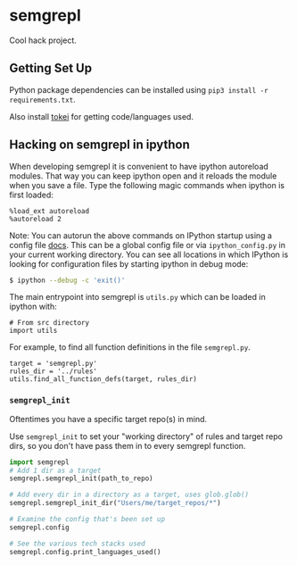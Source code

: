 # semgrepl

Cool hack project.

## Getting Set Up

Python package dependencies can be installed using
`pip3 install -r requirements.txt`.

Also install [tokei](https://github.com/XAMPPRocky/tokei) for getting
code/languages used.

## Hacking on semgrepl in ipython

When developing semgrepl it is convenient to have ipython autoreload modules.
That way you can keep ipython open and it reloads the module when you save a
file. Type the following magic commands when ipython is first loaded:

```
%load_ext autoreload
%autoreload 2
```

Note: You can autorun the above commands on IPython startup using a config file
[docs](https://ipython.readthedocs.io/en/stable/config/intro.html). This can be
a global config file or via `ipython_config.py` in your current working
directory. You can see all locations in which IPython is looking for configuration files by starting ipython in debug mode:

~~~bash
$ ipython --debug -c 'exit()'
~~~

The main entrypoint into semgrepl is `utils.py` which can be loaded in ipython
with:

```
# From src directory
import utils
```

For example, to find all function definitions in the file `semgrepl.py`.

```
target = 'semgrepl.py'
rules_dir = '../rules'
utils.find_all_function_defs(target, rules_dir)
```

### `semgrepl_init`

Oftentimes you have a specific target repo(s) in mind.

Use `semgrepl_init` to set your "working directory" of rules and target repo dirs, so you don't have pass them in to every semgrepl function.

~~~python
import semgrepl
# Add 1 dir as a target
semgrepl.semgrepl_init(path_to_repo)

# Add every dir in a directory as a target, uses glob.glob()
semgrepl.semgrepl_init_dir("Users/me/target_repos/*")

# Examine the config that's been set up
semgrepl.config

# See the various tech stacks used
semgrepl.config.print_languages_used()
~~~
